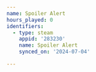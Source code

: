 ```yaml
---
name: Spoiler Alert
hours_played: 0
identifiers:
  - type: steam
    appid: '283230'
    name: Spoiler Alert
    synced_on: '2024-07-04'

---
```

